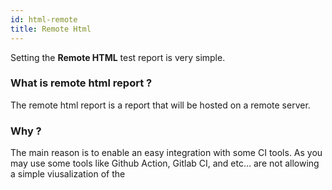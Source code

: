 ```yaml
---
id: html-remote
title: Remote Html
---
```


Setting the **Remote HTML** test report is very simple.

### What is remote html report ?

The remote html report is a report that will be hosted on a remote server.

### Why ?

The main reason is to enable an easy integration with some CI tools.
As you may use some tools like Github Action, Gitlab CI, and etc... are not allowing a simple viusalization of the 
     
